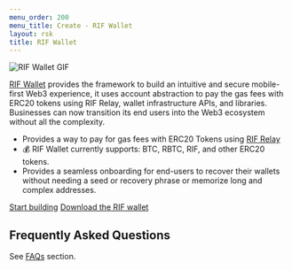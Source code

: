 ```yaml
---
menu_order: 200
menu_title: Create - RIF Wallet
layout: rsk
title: RIF Wallet
---
```


<div class="image-container">
    <img src="/assets/img/rif-wallet/rif-wallet-gif-overview.gif"  title="RIF Wallet GIF"/>
</div>

[RIF Wallet](https://rif.technology/rif-wallet/) provides the framework to build an intuitive and secure mobile-first Web3 experience, it uses account abstraction to pay the gas fees with ERC20 tokens using RIF Relay, wallet infrastructure APIs, and libraries. Businesses can now transition its end users into the Web3 ecosystem without all the complexity. 

- Provides a way to pay for gas fees with ERC20 Tokens using [RIF Relay](/rif/relay/)
- 💰 RIF Wallet currently supports: BTC, RBTC, RIF, and other ERC20 tokens. 
- Provides a seamless onboarding for end-users to recover their wallets without needing a seed or recovery phrase or memorize long and complex addresses.

<a href="/rif/wallet/dev-reference/" target="_blank" class="green-button">Start building</a>
<a href="https://rif.technology/rif-wallet/" target="_blank" class="green-button">Download the RIF wallet</a>

## Frequently Asked Questions

See [FAQs](/rif/wallet/faqs/) section.